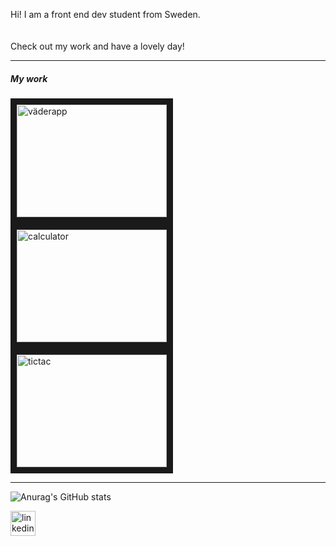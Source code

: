 

 Hi! I am a front end dev student from Sweden.<br>  
  <br>
  Check out my work and have a lovely day!<br>
  ___
  
  <h5> My work </h5> 

  <a href="https://evgeniatrudova.github.io/FE-21-WeatherApp/"> <img width="240" height="180" border="10" alt="väderapp" src="https://user-images.githubusercontent.com/68112616/149303820-1bdcb3e8-d78d-48d3-afc4-d03b5e42d03e.png"></a>
  <a href="https://evgeniatrudova.github.io/JS_academic_calculator/">  <img width="240" height="180" border="10" alt="calculator" src="https://user-images.githubusercontent.com/68112616/149302116-42a3d6df-6509-4b75-b7aa-0a3a73b8182b.png"></a>
  <a href="https://evgeniatrudova.github.io/FE_21_firstjsgame_evgenia_trudova-/"> <img width="240" height="180" border="10" alt="tictac" src="https://user-images.githubusercontent.com/68112616/149302902-f1802630-966a-4d69-9e36-5051a1f81f84.png" /></a>
  
  
  ___
  ![Anurag's GitHub stats](https://github-readme-stats.vercel.app/api?username=evgeniatrudova&show_icons=true&theme=tokyonight)
  
  [<img src='https://encrypted-tbn0.gstatic.com/images?q=tbn:ANd9GcSJPJuxk_Xgx16VRPbjZT69qD76GVndD5LKFIIOjRGKi8QToiH43MPaML0t8_uEm5cpBc4&usqp=CAU' alt='linkedin' height='40'>](https://www.linkedin.com/in/evgeniatrudova/)
